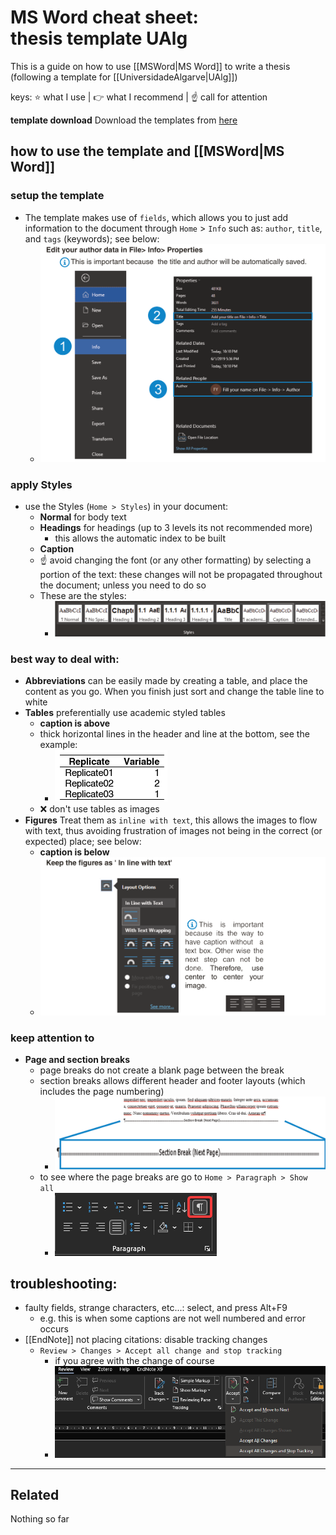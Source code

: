 
# MS Word cheat sheet: thesis template UAlg
This is a guide on how to use [[MSWord|MS Word]] to write a thesis (following a template for [[UniversidadeAlgarve|UAlg]])

keys: ⭐ what I use | 👉 what I recommend | ☝ call for attention

**template download**
Download the templates from [here](https://github.com/lsilvam/templates_thesis/tree/master/01_templates_Word) 
 
## how to use the template and [[MSWord|MS Word]]
### setup the template 
- The template makes use of `fields`, which allows you to just add information to the document through `Home` > `Info` such as: `author`, `title`, and `tags` (keywords); see below:
	- ![Figure-1](/00images/guide_pg2a.png)

### apply Styles
- use the Styles (`Home > Styles`) in your document: 
	- **Normal** for body text
	- **Headings** for headings (up to 3 levels its not recommended more)
		- this allows the automatic index to be built
	- **Caption**
	- ☝ avoid changing the font (or any other formatting) by selecting a portion of the text: these changes will not be propagated throughout the document; unless you need to do so
	- These are the styles:
		- ![Figure-2](/00images/Pasted_image_20210816202859.png)
### best way to deal with:
- **Abbreviations** can be easily made by creating a table, and place the content as you go. When you finish just sort and change the table line to white
- **Tables** preferentially use academic styled tables
	- **caption is above**
	- thick horizontal lines in the header and line at the bottom, see the example:
		- ![Figure-3](/00images/WINWORD_rZRxcZi1vS.png)
	- ❌ don't use tables as images
- **Figures** Treat them as `inline with text`, this allows the images to flow with text, thus avoiding frustration of images not being in the correct (or expected) place; see below:
	- **caption is below**
	- ![Figure-4](/00images/guide_pg2b.png)
### keep attention to
- **Page and section breaks**
	- page breaks do not create a blank page between the break
	- section breaks allows different header and footer layouts (which includes the page numbering)
		- ![Figure-5](/00images/slice_pg3.png)
	- to see where the page breaks are go to `Home > Paragraph > Show all` 
		- ![Figure-6](/00images/WINWORD_GQ2LRNfuQi.png)
## troubleshooting:
- faulty fields, strange characters, etc...: select, and press Alt+F9
	- e.g. this is when some captions are not well numbered and  error occurs
- [[EndNote]] not placing citations: disable tracking changes
	- `Review > Changes > Accept all change and stop tracking`
		- if you agree with the change of course
		- ![Figure-7](/00images/VTfNvN1GOX.png)



-------------
 
## Related
Nothing so far
